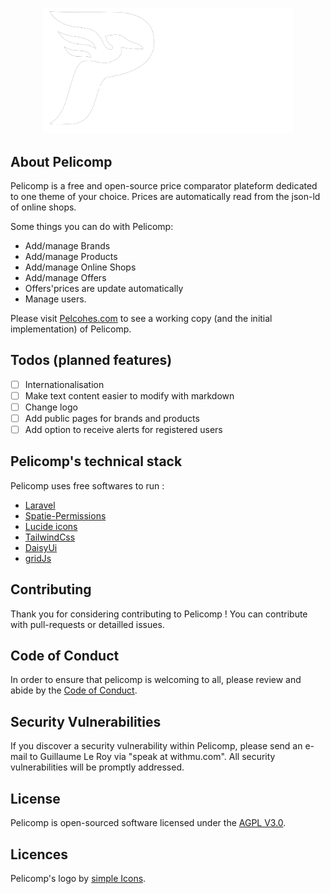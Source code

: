 <p align="center">
        <img 
            src="https://raw.githubusercontent.com/atlza/pelicomp/main/resources/imgs/logo_white.png" 
            width="400" 
            alt="Pelicomp Logo">
</p>

## About Pelicomp

Pelicomp is a free and open-source price comparator plateform dedicated to one theme of your choice.
Prices are automatically read from the json-ld of online shops.

Some things you can do with Pelicomp:
- Add/manage Brands
- Add/manage Products
- Add/manage Online Shops
- Add/manage Offers
- Offers'prices are update automatically 
- Manage users.

Please visit [Pelcohes.com](https://peloches.com) to see a working copy (and the initial implementation) of Pelicomp.

## Todos (planned features)
- [ ] Internationalisation
- [ ] Make text content easier to modify with markdown
- [ ] Change logo
- [ ] Add public pages for brands and products 
- [ ] Add option to receive alerts for registered users

## Pelicomp's technical stack

Pelicomp uses free softwares to run :

- [Laravel](https://laravel.com)
- [Spatie-Permissions](https://spatie.be/docs/laravel-permission/v6/introduction)
- [Lucide icons](https://spatie.be/docs/laravel-permission/v6/introduction)
- [TailwindCss](https://tailwindcss.com)
- [DaisyUi](https://daisyui.com)
- [gridJs](https://gridjs.io)

## Contributing

Thank you for considering contributing to Pelicomp ! 
You can contribute with pull-requests or detailled issues.

## Code of Conduct

In order to ensure that pelicomp is welcoming to all, please review and abide by the [Code of Conduct](https://github.com/atlza/pelicomp?tab=coc-ov-file).

## Security Vulnerabilities

If you discover a security vulnerability within Pelicomp, please send an e-mail to Guillaume Le Roy via "speak at withmu.com". All security vulnerabilities will be promptly addressed.

## License

Pelicomp is open-sourced software licensed under the [AGPL V3.0](https://opensource.org/license/agpl-v3).

## Licences
Pelicomp's logo by [simple Icons](https://simpleicons.org/?q=pelican).
